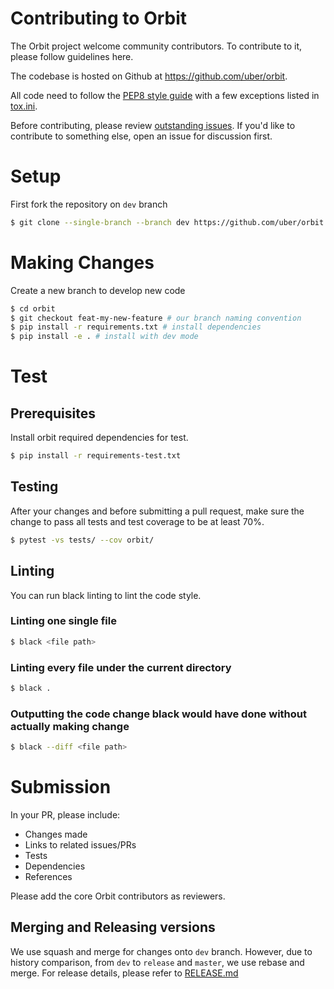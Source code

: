 # Contributing to Orbit

The Orbit project welcome community contributors.
To contribute to it, please follow guidelines here.

The codebase is hosted on Github at https://github.com/uber/orbit.

All code need to follow the [PEP8 style guide](https://www.python.org/dev/peps/pep-0008/) with a few exceptions listed
in [tox.ini](./tox.ini).

Before contributing, please review [outstanding issues](https://github.com/uber/orbit/issues).
If you'd like to contribute to something else, open an issue for discussion first.

# Setup

First fork the repository on `dev` branch

```bash
$ git clone --single-branch --branch dev https://github.com/uber/orbit.git
```

# Making Changes

Create a new branch to develop new code

```bash
$ cd orbit
$ git checkout feat-my-new-feature # our branch naming convention
$ pip install -r requirements.txt # install dependencies
$ pip install -e . # install with dev mode
```

# Test

## Prerequisites

Install orbit required dependencies for test.

```bash
$ pip install -r requirements-test.txt
```

## Testing

After your changes and before submitting a pull request, make sure the change to pass all tests and test coverage
to be at least 70%.

```bash
$ pytest -vs tests/ --cov orbit/
```

## Linting

You can run black linting to lint the code style.

### Linting one single file

```bash
$ black <file path>
```

### Linting every file under the current directory

```bash
$ black .
```

### Outputting the code change black would have done without actually making change

```bash
$ black --diff <file path>
```

# Submission

In your PR, please include:

- Changes made
- Links to related issues/PRs
- Tests
- Dependencies
- References

Please add the core Orbit contributors as reviewers.

## Merging and Releasing versions

We use squash and merge for changes onto `dev` branch. However, due to history comparison, from `dev` to `release`
and `master`, we use rebase and merge. For release details, please refer to [RELEASE.md](./RELEASE.md)
